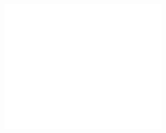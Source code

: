 <div align="center">
	<br>
	<a href="https://chelos.pw">
		<img src="https://raw.githubusercontent.com/chanios/chanios/main/header.svg" width="800" height="400" alt="Chanios">
	</a>
	<br>
</div>
